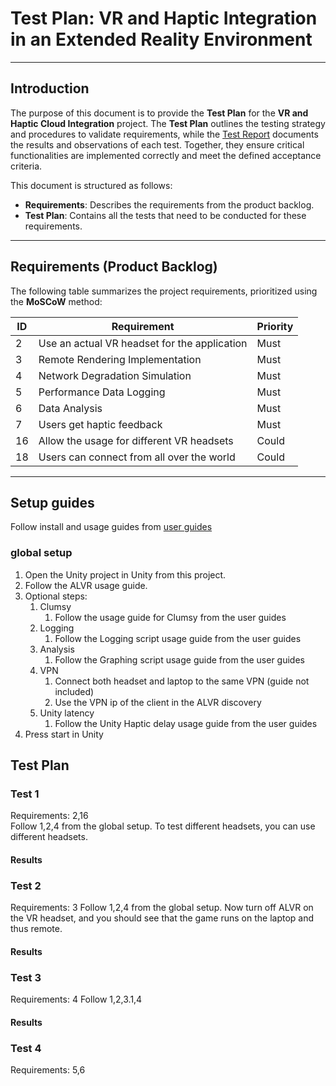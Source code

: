 # Test Plan: VR and Haptic Integration in an Extended Reality Environment  

---

## Introduction  
The purpose of this document is to provide the **Test Plan** for the **VR and Haptic Cloud Integration** project. The **Test Plan** outlines the testing strategy and procedures to validate requirements, while the [Test Report](Testreport.md) documents the results and observations of each test. Together, they ensure critical functionalities are implemented correctly and meet the defined acceptance criteria.  

This document is structured as follows:  
- **Requirements**: Describes the requirements from the product backlog.
- **Test Plan**: Contains all the tests that need to be conducted for these requirements.  

---

## Requirements (Product Backlog)  

The following table summarizes the project requirements, prioritized using the **MoSCoW** method:  

| **ID** | **Requirement**                              | **Priority** |
| ------ | -------------------------------------------- | ------------ |
| 2      | Use an actual VR headset for the application | Must         |
| 3      | Remote Rendering Implementation              | Must         |
| 4      | Network Degradation Simulation               | Must         |
| 5      | Performance Data Logging                     | Must         |
| 6      | Data Analysis                                | Must         |
| 7      | Users get haptic feedback                    | Must         |
| 16     | Allow the usage for different VR headsets    | Could        |
| 18     | Users can connect from all over the world    | Could        |

---

## Setup guides
Follow install and usage guides from [user guides](/Deliverables-P56/Usage-guide.md)

### global setup
1. Open the Unity project in Unity from this project.  
2. Follow the ALVR usage guide.
3. Optional steps:  
   1. Clumsy
      1. Follow the usage guide for Clumsy from the user guides
   2. Logging
      1. Follow the Logging script usage guide from the user guides
   3. Analysis
      1. Follow the Graphing script usage guide from the user guides
   4. VPN
      1. Connect both headset and laptop to the same VPN (guide not included)
      2. Use the VPN ip of the client in the ALVR discovery
   5. Unity latency
      1. Follow the Unity Haptic delay usage guide from the user guides
4. Press start in Unity

## Test Plan  

### Test 1
Requirements: 2,16  
Follow 1,2,4 from the global setup. 
To test different headsets, you can use different headsets.  

#### Results

### Test 2
Requirements: 3
Follow 1,2,4 from the global setup. 
Now turn off ALVR on the VR headset, and you should see that the game runs on the laptop and thus remote.  

#### Results

### Test 3
Requirements: 4
Follow 1,2,3.1,4

#### Results

### Test 4
Requirements: 5,6


